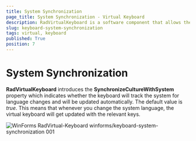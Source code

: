 ```yaml
---
title: System Synchronization
page_title: System Synchronization - Virtual Keyboard
description: RadVirtualKeyboard is a software component that allows the input of characters without the need for physical keys. 
slug: keyboard-system-synchronization
tags: virtual, keyboard
published: True
position: 7
---
```


# System Synchronization

**RadVirtualKeyboard** introduces the **SynchronizeCultureWithSystem** property which indicates whether the keyboard will track the system for language changes and will be updated automatically. The default value is *true*. This means that whenever you change the system language, the virtual keyboard will get updated with the relevant keys. 

![WinForms RadVirtual-Keyboard winforms/keyboard-system-synchronization 001](images/keyboard-system-synchronization001.gif)
